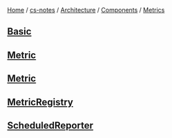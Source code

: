 [Home](https://mengxianbin.github.io) /
[cs-notes](https://mengxianbin.github.io/cs-notes/site) /
[Architecture](https://mengxianbin.github.io/cs-notes/site/Architecture) /
[Components](https://mengxianbin.github.io/cs-notes/site/Architecture/Components) /
[Metrics](https://mengxianbin.github.io/cs-notes/site/Architecture/Components/Metrics)

## [Basic](https://mengxianbin.github.io/cs-notes/site/Architecture/Components/Metrics/Basic/)

## [Metric](https://mengxianbin.github.io/cs-notes/site/Architecture/Components/Metrics/Metric/)

## [Metric](https://mengxianbin.github.io/cs-notes/site/Architecture/Components/Metrics/Metric)

## [MetricRegistry](https://mengxianbin.github.io/cs-notes/site/Architecture/Components/Metrics/MetricRegistry)

## [ScheduledReporter](https://mengxianbin.github.io/cs-notes/site/Architecture/Components/Metrics/ScheduledReporter)
